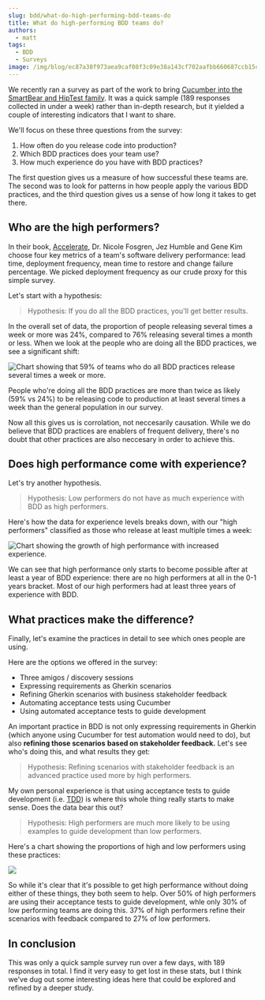```yaml
---
slug: bdd/what-do-high-performing-bdd-teams-do
title: What do high-performing BDD teams do?
authors:
  - matt
tags:
  - BDD
  - Surveys
image: /img/blog/ec87a38f973aea9caf08f3c09e38a143cf702aafbb660687ccb15cbd94dcaf2a.png
---
```


We recently ran a survey as part of the work to bring [Cucumber into the SmartBear and HipTest family](/blog/news/cucumber-acquired-by-smartbear/). It was a quick sample (189 responses collected in under a week) rather than in-depth research, but it yielded a couple of interesting indicators that I want to share.

<!-- truncate -->

We'll focus on these three questions from the survey:

1.  How often do you release code into production?
2.  Which BDD practices does your team use?
3.  How much experience do you have with BDD practices?

The first question gives us a measure of how successful these teams are. The second was to look for patterns in how people apply the various BDD practices, and the third question gives us a sense of how long it takes to get there.

## Who are the high performers?

In their book, [Accelerate](https://itrevolution.com/book/accelerate/), Dr. Nicole Fosgren, Jez Humble and Gene Kim choose four key metrics of a team's software delivery performance: lead time, deployment frequency, mean time to restore and change failure percentage. We picked deployment frequency as our crude proxy for this simple survey.

Let's start with a hypothesis:

> Hypothesis: If you do all the BDD practices, you'll get better results.

In the overall set of data, the proportion of people releasing several times a week or more was 24%, compared to 76% releasing several times a month or less. When we look at the people who are doing all the BDD practices, we see a significant shift:

![Chart showing that 59% of teams who do all BDD practices release several times a week or more.](/img/blog/ec87a38f973aea9caf08f3c09e38a143cf702aafbb660687ccb15cbd94dcaf2a.png)

People who're doing all the BDD practices are more than twice as likely (59% vs 24%) to be releasing code to production at least several times a week than the general population in our survey.

Now all this gives us is corrolation, not neccesarily causation. While we do believe that BDD practices are enablers of frequent delivery, there's no doubt that other practices are also neccesary in order to achieve this.

## Does high performance come with experience?

Let's try another hypothesis.

> Hypothesis: Low performers do not have as much experience with BDD as high performers.

Here's how the data for experience levels breaks down, with our "high performers" classified as those who release at least multiple times a week:

![Chart showing the growth of high performance with increased experience.](/img/blog/841f27462910603ecbe475bbeabff8f08d194aa97e9db19635944c6934898bc1.png)

We can see that high performance only starts to become possible after at least a year of BDD experience: there are no high performers at all in the 0-1 years bracket. Most of our high performers had at least three years of experience with BDD.

## What practices make the difference?

Finally, let's examine the practices in detail to see which ones people are using.

Here are the options we offered in the survey:

-   Three amigos / discovery sessions
-   Expressing requirements as Gherkin scenarios
-   Refining Gherkin scenarios with business stakeholder feedback
-   Automating acceptance tests using Cucumber
-   Using automated acceptance tests to guide development

An important practice in BDD is not only expressing requirements in Gherkin (which anyone using Cucumber for test automation would need to do), but also **refining those scenarios** **based on stakeholder feedback.** Let's see who's doing this, and what results they get:

> Hypothesis: Refining scenarios with stakeholder feedback is an advanced practice used more by high performers.

My own personal experience is that using acceptance tests to guide development (i.e. [TDD](http://www.growing-object-oriented-software.com/)) is where this whole thing really starts to make sense. Does the data bear this out?

> Hypothesis: High performers are much more likely to be using examples to guide development than low performers.

Here's a chart showing the proportions of high and low performers using these practices:

![](/img/blog/35137e3ea5b9eab63b5c4af5ab711050ff7e01895cc48149b8968c7971be2765.png)

So while it's clear that it's possible to get high performance without doing either of these things, they both seem to help. Over 50% of high performers are using their acceptance tests to guide development, whle only 30% of low performing teams are doing this. 37% of high performers refine their scenarios with feedback compared to 27% of low performers.

## In conclusion

This was only a quick sample survey run over a few days, with 189 responses in total. I find it very easy to get lost in these stats, but I think we've dug out some interesting ideas here that could be explored and refined by a deeper study.